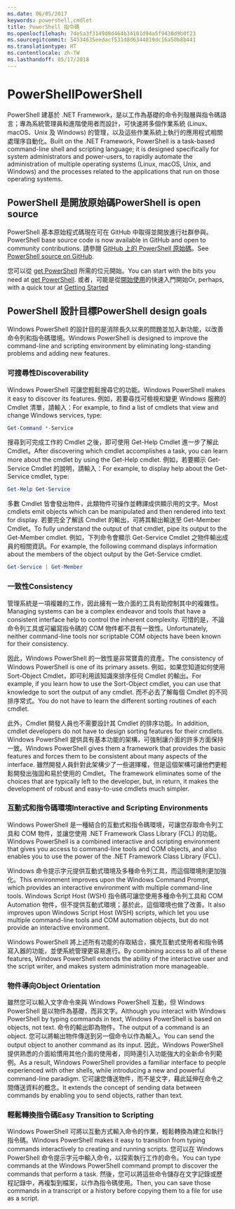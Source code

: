 ```yaml
---
ms.date: 06/05/2017
keywords: powershell,cmdlet
title: PowerShell 指令碼
ms.openlocfilehash: 7de5a3f3149d8d464b34101d94a5f9430d9b0f23
ms.sourcegitcommit: 54534635eedacf531d8d6344019dc16a50b8b441
ms.translationtype: HT
ms.contentlocale: zh-TW
ms.lasthandoff: 05/17/2018
---
```

# <a name="powershell"></a><span data-ttu-id="3ab7b-103">PowerShell</span><span class="sxs-lookup"><span data-stu-id="3ab7b-103">PowerShell</span></span>

<span data-ttu-id="3ab7b-104">PowerShell 建基於 .NET Framework，是以工作為基礎的命令列殼層與指令碼語言；專為系統管理員和進階使用者而設計，可快速將多個作業系統 (Linux、macOS、Unix 及 Windows) 的管理，以及這些作業系統上執行的應用程式相關處理序自動化。</span><span class="sxs-lookup"><span data-stu-id="3ab7b-104">Built on the .NET Framework, PowerShell is a task-based command-line shell and scripting language; it is designed specifically for system administrators and power-users, to rapidly automate the administration of multiple operating systems (Linux, macOS, Unix, and Windows) and the processes related to the applications that run on those operating systems.</span></span>

## <a name="powershell-is-open-source"></a><span data-ttu-id="3ab7b-105">PowerShell 是開放原始碼</span><span class="sxs-lookup"><span data-stu-id="3ab7b-105">PowerShell is open source</span></span>

<span data-ttu-id="3ab7b-106">PowerShell 基本原始程式碼現在可在 GitHub 中取得並開放進行社群參與。</span><span class="sxs-lookup"><span data-stu-id="3ab7b-106">PowerShell base source code is now available in GitHub and open to community contributions.</span></span> <span data-ttu-id="3ab7b-107">請參閱 [GitHub 上的 PowerShell 原始碼](https://github.com/powershell/powershell)。</span><span class="sxs-lookup"><span data-stu-id="3ab7b-107">See [PowerShell source on GitHub](https://github.com/powershell/powershell).</span></span>

<span data-ttu-id="3ab7b-108">您可以從 [get PowerShell](https://github.com/PowerShell/PowerShell#get-powershell) 所需的位元開始。</span><span class="sxs-lookup"><span data-stu-id="3ab7b-108">You can start with the bits you need at [get PowerShell](https://github.com/PowerShell/PowerShell#get-powershell).</span></span>
<span data-ttu-id="3ab7b-109">或者，可能是從[開始使用](https://github.com/PowerShell/PowerShell/blob/master/docs/learning-powershell)的快速入門開始</span><span class="sxs-lookup"><span data-stu-id="3ab7b-109">Or, perhaps, with a quick tour at [Getting Started](https://github.com/PowerShell/PowerShell/blob/master/docs/learning-powershell)</span></span>

## <a name="powershell-design-goals"></a><span data-ttu-id="3ab7b-110">PowerShell 設計目標</span><span class="sxs-lookup"><span data-stu-id="3ab7b-110">PowerShell design goals</span></span>
<span data-ttu-id="3ab7b-111">Windows PowerShell 的設計目的是消除長久以來的問題並加入新功能，以改善命令列和指令碼環境。</span><span class="sxs-lookup"><span data-stu-id="3ab7b-111">Windows PowerShell is designed to improve the command-line and scripting environment by eliminating long-standing problems and adding new features.</span></span>

### <a name="discoverability"></a><span data-ttu-id="3ab7b-112">可搜尋性</span><span class="sxs-lookup"><span data-stu-id="3ab7b-112">Discoverability</span></span>
<span data-ttu-id="3ab7b-113">Windows PowerShell 可讓您輕鬆搜尋它的功能。</span><span class="sxs-lookup"><span data-stu-id="3ab7b-113">Windows PowerShell makes it easy to discover its features.</span></span> <span data-ttu-id="3ab7b-114">例如，若要尋找可檢視和變更 Windows 服務的 Cmdlet 清單，請輸入：</span><span class="sxs-lookup"><span data-stu-id="3ab7b-114">For example, to find a list of cmdlets that view and change Windows services, type:</span></span>

```powershell
Get-Command *-Service
```

<span data-ttu-id="3ab7b-115">搜尋到可完成工作的 Cmdlet 之後，即可使用 Get-Help Cmdlet 進一步了解此 Cmdlet。</span><span class="sxs-lookup"><span data-stu-id="3ab7b-115">After discovering which cmdlet accomplishes a task, you can learn more about the cmdlet by using the Get-Help cmdlet.</span></span> <span data-ttu-id="3ab7b-116">例如，若要顯示 Get-Service Cmdlet 的說明，請輸入：</span><span class="sxs-lookup"><span data-stu-id="3ab7b-116">For example, to display help about the Get-Service cmdlet, type:</span></span>

```powershell
Get-Help Get-Service
```
<span data-ttu-id="3ab7b-117">多數 Cmdlet 皆會發出物件，此類物件可操作並轉譯成供顯示用的文字。</span><span class="sxs-lookup"><span data-stu-id="3ab7b-117">Most cmdlets emit objects which can be manipulated and then rendered into text for display.</span></span> <span data-ttu-id="3ab7b-118">若要完全了解該 Cmdlet 的輸出，可將其輸出輸送至 Get-Member Cmdlet。</span><span class="sxs-lookup"><span data-stu-id="3ab7b-118">To fully understand the output of that cmdlet, pipe its output to the Get-Member cmdlet.</span></span> <span data-ttu-id="3ab7b-119">例如，下列命令會顯示 Get-Service Cmdlet 之物件輸出成員的相關資訊。</span><span class="sxs-lookup"><span data-stu-id="3ab7b-119">For example, the following command displays information about the members of the object output by the Get-Service cmdlet.</span></span>

```powershell
Get-Service | Get-Member
```

### <a name="consistency"></a><span data-ttu-id="3ab7b-120">一致性</span><span class="sxs-lookup"><span data-stu-id="3ab7b-120">Consistency</span></span>
<span data-ttu-id="3ab7b-121">管理系統是一項複雜的工作，因此擁有一致介面的工具有助控制其中的複雜性。</span><span class="sxs-lookup"><span data-stu-id="3ab7b-121">Managing systems can be a complex endeavor and tools that have a consistent interface help to control the inherent complexity.</span></span> <span data-ttu-id="3ab7b-122">可惜的是，不論命令列工具或可編寫指令碼的 COM 物件都不具有一致性。</span><span class="sxs-lookup"><span data-stu-id="3ab7b-122">Unfortunately, neither command-line tools nor scriptable COM objects have been known for their consistency.</span></span>

<span data-ttu-id="3ab7b-123">因此，Windows PowerShell 的一致性是非常寶貴的資產。</span><span class="sxs-lookup"><span data-stu-id="3ab7b-123">The consistency of Windows PowerShell is one of its primary assets.</span></span> <span data-ttu-id="3ab7b-124">例如，如果您知道如何使用 Sort-Object Cmdlet，即可利用該知識來排序任何 Cmdlet 的輸出。</span><span class="sxs-lookup"><span data-stu-id="3ab7b-124">For example, if you learn how to use the Sort-Object cmdlet, you can use that knowledge to sort the output of any cmdlet.</span></span> <span data-ttu-id="3ab7b-125">而不必去了解每個 Cmdlet 的不同排序常式。</span><span class="sxs-lookup"><span data-stu-id="3ab7b-125">You do not have to learn the different sorting routines of each cmdlet.</span></span>

<span data-ttu-id="3ab7b-126">此外，Cmdlet 開發人員也不需要設計其 Cmdlet 的排序功能。</span><span class="sxs-lookup"><span data-stu-id="3ab7b-126">In addition, cmdlet developers do not have to design sorting features for their cmdlets.</span></span> <span data-ttu-id="3ab7b-127">Windows PowerShell 提供具有基本功能的架構，可強制讓介面的許多方面保持一致。</span><span class="sxs-lookup"><span data-stu-id="3ab7b-127">Windows PowerShell gives them a framework that provides the basic features and forces them to be consistent about many aspects of the interface.</span></span> <span data-ttu-id="3ab7b-128">雖然開發人員針對此架構少了一些選擇權，但是這個架構可讓他們更輕鬆開發出強固和易於使用的 Cmdlet。</span><span class="sxs-lookup"><span data-stu-id="3ab7b-128">The framework eliminates some of the choices that are typically left to the developer, but, in return, it makes the development of robust and easy-to-use cmdlets much simpler.</span></span>

### <a name="interactive-and-scripting-environments"></a><span data-ttu-id="3ab7b-129">互動式和指令碼環境</span><span class="sxs-lookup"><span data-stu-id="3ab7b-129">Interactive and Scripting Environments</span></span>
<span data-ttu-id="3ab7b-130">Windows PowerShell 是一種結合的互動式和指令碼環境，可讓您存取命令列工具和 COM 物件，並讓您使用 .NET Framework Class Library (FCL) 的功能。</span><span class="sxs-lookup"><span data-stu-id="3ab7b-130">Windows PowerShell is a combined interactive and scripting environment that gives you access to command-line tools and COM objects, and also enables you to use the power of the .NET Framework Class Library (FCL).</span></span>

<span data-ttu-id="3ab7b-131">Windows 命令提示字元提供互動式環境及多種命令列工具，而這個環境則更加強化。</span><span class="sxs-lookup"><span data-stu-id="3ab7b-131">This environment improves upon the Windows Command Prompt, which provides an interactive environment with multiple command-line tools.</span></span> <span data-ttu-id="3ab7b-132">Windows Script Host (WSH) 指令碼可讓您使用多種命令列工具和 COM Automation 物件，但不提供互動式環境；基於此，這個環境也做了改善。</span><span class="sxs-lookup"><span data-stu-id="3ab7b-132">It also improves upon Windows Script Host (WSH) scripts, which let you use multiple command-line tools and COM automation objects, but do not provide an interactive environment.</span></span>

<span data-ttu-id="3ab7b-133">Windows PowerShell 將上述所有功能的存取結合，擴充互動式使用者和指令碼寫入器的功能，並使系統管理更容易進行。</span><span class="sxs-lookup"><span data-stu-id="3ab7b-133">By combining access to all of these features, Windows PowerShell extends the ability of the interactive user and the script writer, and makes system administration more manageable.</span></span>

### <a name="object-orientation"></a><span data-ttu-id="3ab7b-134">物件導向</span><span class="sxs-lookup"><span data-stu-id="3ab7b-134">Object Orientation</span></span>
<span data-ttu-id="3ab7b-135">雖然您可以輸入文字命令來與 Windows PowerShell 互動，但 Windows PowerShell 是以物件為基礎，而非文字。</span><span class="sxs-lookup"><span data-stu-id="3ab7b-135">Although you interact with Windows PowerShell by typing commands in text, Windows PowerShell is based on objects, not text.</span></span> <span data-ttu-id="3ab7b-136">命令的輸出即為物件。</span><span class="sxs-lookup"><span data-stu-id="3ab7b-136">The output of a command is an object.</span></span> <span data-ttu-id="3ab7b-137">您可以將輸出物件傳送到另一個命令以作為輸入。</span><span class="sxs-lookup"><span data-stu-id="3ab7b-137">You can send the output object to another command as its input.</span></span> <span data-ttu-id="3ab7b-138">因此，Windows PowerShell 提供熟悉的介面給慣用其他介面的使用者，同時還引入功能強大的全新命令列範例。</span><span class="sxs-lookup"><span data-stu-id="3ab7b-138">As a result, Windows PowerShell provides a familiar interface to people experienced with other shells, while introducing a new and powerful command-line paradigm.</span></span> <span data-ttu-id="3ab7b-139">它可讓您傳送物件，而不是文字，藉此延伸在命令之間傳送資料的概念。</span><span class="sxs-lookup"><span data-stu-id="3ab7b-139">It extends the concept of sending data between commands by enabling you to send objects, rather than text.</span></span>

### <a name="easy-transition-to-scripting"></a><span data-ttu-id="3ab7b-140">輕鬆轉換指令碼</span><span class="sxs-lookup"><span data-stu-id="3ab7b-140">Easy Transition to Scripting</span></span>
<span data-ttu-id="3ab7b-141">Windows PowerShell 可將以互動方式輸入命令的作業，輕鬆轉換為建立和執行指令碼。</span><span class="sxs-lookup"><span data-stu-id="3ab7b-141">Windows PowerShell makes it easy to transition from typing commands interactively to creating and running scripts.</span></span> <span data-ttu-id="3ab7b-142">您可以在 Windows PowerShell 命令提示字元中輸入命令，以探索執行工作的命令。</span><span class="sxs-lookup"><span data-stu-id="3ab7b-142">You can type commands at the Windows PowerShell command prompt to discover the commands that perform a task.</span></span> <span data-ttu-id="3ab7b-143">然後，您可以將這些命令儲存在文字記錄或歷程記錄中，再複製到檔案，以作為指令碼使用。</span><span class="sxs-lookup"><span data-stu-id="3ab7b-143">Then, you can save those commands in a transcript or a history before copying them to a file for use as a script.</span></span>
